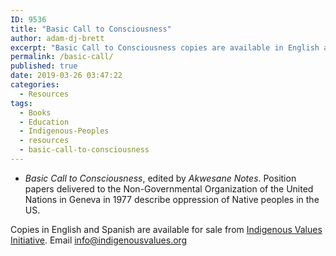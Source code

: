 ```yaml
---
ID: 9536
title: "Basic Call to Consciousness"
author: adam-dj-brett
excerpt: "Basic Call to Consciousness copies are available in English and Spanish."
permalink: /basic-call/
published: true
date: 2019-03-26 03:47:22
categories:
  - Resources
tags:
  - Books
  - Education
  - Indigenous-Peoples
  - resources
  - basic-call-to-consciousness
---
```


- _Basic Call to Consciousness_, edited by _Akwesane Notes_. Position papers delivered to the Non-Governmental Organization of the United Nations in Geneva in 1977 describe oppression of Native peoples in the US.

Copies in English and Spanish are available for sale from [Indigenous Values Initiative](https://indigenousvalues.org). Email [info@indigenousvalues.org](mailto:info@indigenousvalues.org)
